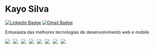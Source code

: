 # Kayo Silva

[![Linkedin Badge](https://img.shields.io/badge/-KayoSilva-1b0587?style=flat-square&logo=Linkedin&logoColor=white&link=https://www.linkedin.com/in/kayo-silva/)](https://www.linkedin.com/in/kayohenriquesilva/) 
[![Gmail Badge](https://img.shields.io/badge/-kayo16silva@gmail.com-1b0587?style=flat-square&logo=Gmail&logoColor=white&link=mailto:kayo16silva@gmail.com)](mailto:kayo16silva@gmail.com)

Entusiasta das melhores tecnologias de desenvolvimento web e mobile.

<div style="display: flex; gap: 10px;">
  <img src="https://img.shields.io/badge/React-20232A?style=for-the-badge&logo=react&logoColor=61DAFB" />
  <img src="https://img.shields.io/badge/React_Native-20232A?style=for-the-badge&logo=react&logoColor=61DAFB" />
  <img src="https://img.shields.io/badge/Vue.js-35495E?style=for-the-badge&logo=vue.js&logoColor=4FC08D" />
  <img src="https://img.shields.io/badge/Tailwind_CSS-38B2AC?style=for-the-badge&logo=tailwind-css&logoColor=white" />
  <img src="https://img.shields.io/badge/JavaScript-323330?style=for-the-badge&logo=javascript&logoColor=F7DF1E" />
  <img src="https://img.shields.io/badge/TypeScript-007ACC?style=for-the-badge&logo=typescript&logoColor=white" />
  <img src="https://img.shields.io/badge/Node.js-43853D?style=for-the-badge&logo=node.js&logoColor=white" />
  <img src="https://img.shields.io/badge/Python-14354C?style=for-the-badge&logo=python&logoColor=white" />

</div>

